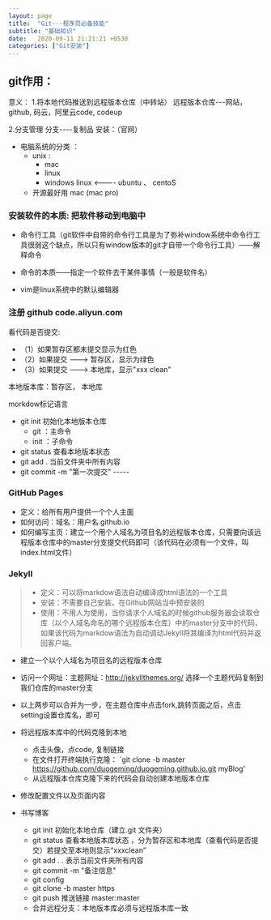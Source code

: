 ```yaml
---
layout: page
title:  "Git---程序员必备技能"
subtitle: "基础知识"
date:   2020-09-11 21:21:21 +0530
categories: ["Git安装"]
---
```



## git作用：
意义： 1.将本地代码推送到远程版本仓库（中转站）
远程版本仓库---网站，github, 码云，阿里云code, codeup

2.分支管理    分支----复制品
    安装：（官网）

- 电脑系统的分类 ：
    - unix :
        - mac       
        - linux      
        - windows
linux  <----   ubuntu  、  centoS
    - 开源最好用  mac (mac  pro)

### 安装软件的本质:    把软件移动到电脑中
- 命令行工具（git软件中自带的命令行工具是为了弥补window系统中命令行工具很弱这个缺点，所以只有window版本的git才自带一个命令行工具）——解释命令

- 命令的本质——指定一个软件去干某件事情（一般是软件名）

- vim是linux系统中的默认编辑器

### 注册            github            code.aliyun.com
看代码是否提交:
- （1）如果暂存区都未提交显示为红色
- （2）如果提交 ---> 暂存区，显示为绿色
- （3）如果提交 ---> 本地库，显示"xxx   clean"

本地版本库：暂存区，    本地库

morkdow标记语言

- git    init    初始化本地版本仓库            
    - git ：主命令        
    - init ：子命令
- git    status    查看本地版本状态
- git    add .     当前文件夹中所有内容
- git    commit    -m    "第一次提交"    -----


### GitHub Pages 
- 定义：给所有用户提供一个个人主面
- 如何访问：域名：用户名.github.io
- 如何编写主页：建立一个用个人域名为项目名的远程版本仓库，只需要向该远程版本仓库中的master分支提交代码即可（该代码在必须有一个文件，叫index.html文件）

### Jekyll
>- 定义：可以将markdow语法自动编译成html语法的一个工具
>- 安装：不需要自己安装，在Github网站当中预安装的
>- 使用：不用人为使用，当你请求个人域名的时候github服务器会读取仓库（以个人域名命名的哪个远程版本仓库）中的master分支中的代码，如果该代码为markdow语法为自动调动Jekyll将其编译为html代码并返回客户端。

- 建立一个以个人域名为项目名的远程版本仓库
- 访问一个网址：主题网址：http://jekyllthemes.org/ 选择一个主题代码复制到我们仓库的master分支
- 以上两步可以合并为一步，在主题仓库中点击fork,跳转页面之后，点击setting设置仓库名，即可
- 将远程版本库中的代码克隆到本地
	- 点击头像，点code, 复制链接
	- 在文件打开终端执行克隆： `git clone -b master https://github.com/duogeming/duogeming.github.io.git myBlog'
	- 从远程版本仓库克隆下来的代码会自动创建本地版本仓库
- 修改配置文件以及页面内容
- 书写博客

    - git init  初始化本地仓库（建立.git 文件夹）
    - git status 查看本地版本库状态 ，分为暂存区和本地库（查看代码是否提交）若提交至本地则显示“xxxclean”
    - git add .   . 表示当前文件夹所有内容
    - git commit -m "备注信息"  
    - git config
    - git clone -b master https
    - git push 推送链接 master:master
    - 合并远程分支：本地版本库必须与远程版本库一致
